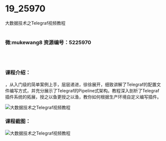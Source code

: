 # 19_25970
大数据技术之Telegraf视频教程
<br/></br>
<h3>微:mukewang8 资源编号：5225970</h3>
<br/></br>
<h3>课程介绍：</h3>
<p>，从入门级的简单案例上手，层层递进，徐徐展开，细致讲解了<a title="查看与 Telegraf 相关的文章" target="_blank">Telegraf</a>的配置文件编写方式，并充分展示了<a title="查看与 Telegraf 相关的文章" target="_blank">Telegraf</a>的Pipeline式架构。教程深入剖析了Telegraf插件系统的拓展，授之以鱼更授之以渔，教你如何根据生产环境自定义编写插件。</p>
<p><img src="https://www.ko996.com/wp-content/uploads/img/2022/08/1-92.png" alt="大数据技术之Telegraf视频教程"></p>
<div class="info-desc">
<h3>课程截图：</h3>
<p><img src="https://www.ko996.com/wp-content/uploads/img/2022/08/2-86.png" alt="大数据技术之Telegraf视频教程"></p>


			
</div>
